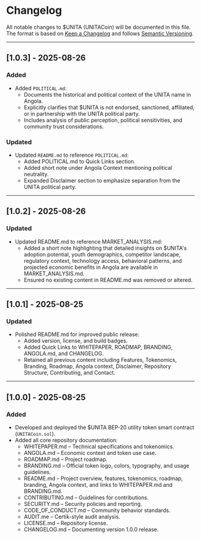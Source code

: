 # Changelog

All notable changes to $UNITA (UNITACoin) will be documented in this file.  
The format is based on [Keep a Changelog](https://keepachangelog.com/en/1.0.0/) and follows [Semantic Versioning](https://semver.org/).

----------

## [1.0.3] - 2025-08-26

### Added

- Added `POLITICAL.md`:
    - Documents the historical and political context of the UNITA name in Angola.
    - Explicitly clarifies that $UNITA is not endorsed, sanctioned, affiliated, or in partnership with the UNITA political party.
    - Includes analysis of public perception, political sensitivities, and community trust considerations.

### Updated

- Updated `README.md` to reference `POLITICAL.md`:
    - Added POLITICAL.md to Quick Links section.
    - Added short note under Angola Context mentioning political neutrality.
    - Expanded Disclaimer section to emphasize separation from the UNITA political party.

----------

## [1.0.2] - 2025-08-26

### Updated

- Updated README.md to reference MARKET_ANALYSIS.md:
    - Added a short note highlighting that detailed insights on $UNITA's adoption potential, youth demographics, competitor landscape, regulatory context, technology access, behavioral patterns, and projected economic benefits in Angola are available in MARKET_ANALYSIS.md.
    - Ensured no existing content in README.md was removed or altered.

----------

## [1.0.1] - 2025-08-25

### Updated

-   Polished README.md for improved public release:
    -   Added version, license, and build badges.
    -   Added Quick Links to WHITEPAPER, ROADMAP, BRANDING, ANGOLA.md, and CHANGELOG.
    -   Retained all previous content including Features, Tokenomics, Branding, Roadmap, Angola context, Disclaimer, Repository Structure, Contributing, and Contact.

----------

## [1.0.0] - 2025-08-25

### Added

-   Developed and deployed the $UNITA BEP-20 utility token smart contract (`UNITACoin.sol`).
-   Added all core repository documentation:
    -   WHITEPAPER.md – Technical specifications and tokenomics.
    -   ANGOLA.md – Economic context and token use case.
    -   ROADMAP.md – Project roadmap.
    -   BRANDING.md – Official token logo, colors, typography, and usage guidelines.
    -   README.md – Project overview, features, tokenomics, roadmap, branding, Angola context, and links to WHITEPAPER.md and BRANDING.md.
    -   CONTRIBUTING.md – Guidelines for contributions.
    -   SECURITY.md – Security policies and reporting.
    -   CODE_OF_CONDUCT.md – Community behavior standards.
    -   AUDIT.me – Certik-style audit analysis.
    -   LICENSE.md – Repository license.
    -   CHANGELOG.md – Documenting version 1.0.0 release.
